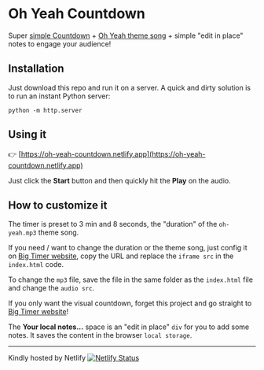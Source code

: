# Oh Yeah Countdown

Super [simple Countdown](https://www.bigtimer.net/?minutes=3&seconds=8&repeat=false) + [Oh Yeah theme song](https://www.youtube.com/watch?v=6jJkdRaa04g) + simple "edit in place" notes to engage your audience!

## Installation

Just download this repo and run it on a server. A quick and dirty solution is to run an instant Python server:

```
python -m http.server
```

## Using it

👉 [https://oh-yeah-countdown.netlify.app](https://oh-yeah-countdown.netlify.app)

Just click the **Start** button and then quickly hit the **Play** on the audio.

## How to customize it

The timer is preset to 3 min and 8 seconds, the "duration" of the `oh-yeah.mp3` theme song.

If you need / want to change the duration or the theme song, just config it on [Big Timer website](https://www.bigtimer.net/), copy the URL and replace the `iframe src` in the `index.html` code.

To change the `mp3` file, save the file in the same folder as the `index.html` file and change the `audio src`.

If you only want the visual countdown, forget this project and go straight to [Big Timer website](https://www.bigtimer.net/)!

The **Your local notes...** space is an "edit in place" `div` for you to add some notes. It saves the content in the browser `local storage`.

----

Kindly hosted by Netlify [![Netlify Status](https://api.netlify.com/api/v1/badges/a77163f9-e257-4c27-83d1-a9a7298d4d45/deploy-status)](https://app.netlify.com/sites/oh-yeah-countdown/deploys)
